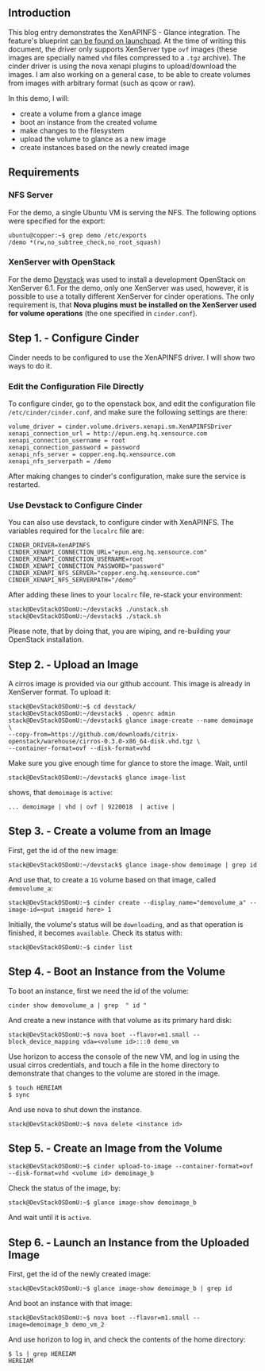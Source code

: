 ## Introduction

This blog entry demonstrates the XenAPINFS - Glance integration. The feature's blueprint
[can be found on launchpad](https://blueprints.launchpad.net/cinder/+spec/xenapinfs-glance-integration).
At the time of writing this document, the driver only supports XenServer type
`ovf` images (these images are specially named `vhd` files compressed to a `.tgz`
archive). The cinder driver is using the nova xenapi plugins to upload/download
the images. I am also working on a general case, to be able to create volumes
from images with arbitrary format (such as qcow or raw).

In this demo, I will:

- create a volume from a glance image
- boot an instance from the created volume
- make changes to the filesystem
- upload the volume to glance as a new image
- create instances based on the newly created image

## Requirements

### NFS Server
For the demo, a single Ubuntu VM is serving the NFS. The following options were
specified for the export:

    ubuntu@copper:~$ grep demo /etc/exports 
    /demo *(rw,no_subtree_check,no_root_squash)

### XenServer with OpenStack
For the demo [Devstack](https://github.com/openstack-dev/devstack) was used to
install a development OpenStack on XenServer 6.1. For the demo, only one
XenServer was used, however, it is possible to use a totally different 
XenServer for cinder operations. The only requirement is, that __Nova plugins must be installed on the
XenServer used for volume operations__ (the one specified in `cinder.conf`).

## Step 1. - Configure Cinder
Cinder needs to be configured to use the XenAPINFS driver. I will show two ways
to do it.

### Edit the Configuration File Directly
To configure cinder, go to the openstack box, and edit the configuration file
`/etc/cinder/cinder.conf`, and make sure the following settings are there:

    volume_driver = cinder.volume.drivers.xenapi.sm.XenAPINFSDriver
    xenapi_connection_url = http://epun.eng.hq.xensource.com
    xenapi_connection_username = root
    xenapi_connection_password = password
    xenapi_nfs_server = copper.eng.hq.xensource.com
    xenapi_nfs_serverpath = /demo

After making changes to cinder's configuration, make sure the service is restarted.

### Use Devstack to Configure Cinder
You can also use devstack, to configure cinder with XenAPINFS. The variables required
for the `localrc` file are:

    CINDER_DRIVER=XenAPINFS
    CINDER_XENAPI_CONNECTION_URL="epun.eng.hq.xensource.com"
    CINDER_XENAPI_CONNECTION_USERNAME=root
    CINDER_XENAPI_CONNECTION_PASSWORD="password"
    CINDER_XENAPI_NFS_SERVER="copper.eng.hq.xensource.com"
    CINDER_XENAPI_NFS_SERVERPATH="/demo"

After adding these lines to your `localrc` file, re-stack your environment:

    stack@DevStackOSDomU:~/devstack$ ./unstack.sh
    stack@DevStackOSDomU:~/devstack$ ./stack.sh

Please note, that by doing that, you are wiping, and re-building your OpenStack
installation.

## Step 2. - Upload an Image
A cirros image is provided via our github account. This image is already in 
XenServer format. To upload it:

    stack@DevStackOSDomU:~$ cd devstack/
    stack@DevStackOSDomU:~/devstack$ . openrc admin
    stack@DevStackOSDomU:~/devstack$ glance image-create --name demoimage \
    --copy-from=https://github.com/downloads/citrix-openstack/warehouse/cirros-0.3.0-x86_64-disk.vhd.tgz \
    --container-format=ovf --disk-format=vhd

Make sure you give enough time for glance to store the image. Wait, until

    stack@DevStackOSDomU:~/devstack$ glance image-list

shows, that `demoimage` is `active`:

    ... demoimage | vhd | ovf | 9220018  | active |


## Step 3. - Create a volume from an Image
First, get the id of the new image:

    stack@DevStackOSDomU:~/devstack$ glance image-show demoimage | grep id

And use that, to create a `1G` volume based on that image, called `demovolume_a`:

    stack@DevStackOSDomU:~$ cinder create --display_name="demovolume_a" --image-id=<put imageid here> 1

Initially, the volume's status will be `downloading`, and as that operation is
finished, it becomes `available`. Check its status with:

    stack@DevStackOSDomU:~$ cinder list

## Step 4. - Boot an Instance from the Volume
To boot an instance, first we need the id of the volume:

    cinder show demovolume_a | grep  " id "

And create a new instance with that volume as its primary hard disk:

    stack@DevStackOSDomU:~$ nova boot --flavor=m1.small --block_device_mapping vda=<volume id>:::0 demo_vm

Use horizon to access the console of the new VM, and log in using the usual
cirros credentials, and touch a file in the home directory to demonstrate
that changes to the volume are stored in the image.

    $ touch HEREIAM
    $ sync

And use nova to shut down the instance.

    stack@DevStackOSDomU:~$ nova delete <instance id>

## Step 5. - Create an Image from the Volume

    stack@DevStackOSDomU:~$ cinder upload-to-image --container-format=ovf --disk-format=vhd <volume id> demoimage_b

Check the status of the image, by:

    stack@DevStackOSDomU:~$ glance image-show demoimage_b

And wait until it is `active`.

## Step 6. - Launch an Instance from the Uploaded Image
First, get the id of the newly created image:

    stack@DevStackOSDomU:~$ glance image-show demoimage_b | grep id

And boot an instance with that image:

    stack@DevStackOSDomU:~$ nova boot --flavor=m1.small --image=demoimage_b demo_vm_2

And use horizon to log in, and check the contents of the home directory:

    $ ls | grep HEREIAM
    HEREIAM
